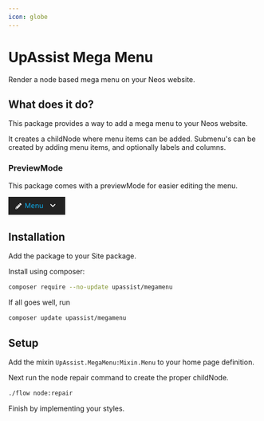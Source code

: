 ```yaml
---
icon: globe
---
```


# UpAssist Mega Menu

Render a node based mega menu on your Neos website.

## What does it do?
This package provides a way to add a mega menu to your Neos website.

It creates a childNode where menu items can be added. Submenu's can be created by adding 
menu items, and optionally labels and columns.

### PreviewMode
This package comes with a previewMode for easier editing the menu.

![](Images/previewmode.png)

## Installation
Add the package to your Site package.

Install using composer: 

```bash
composer require --no-update upassist/megamenu
```

If all goes well, run 

```bash
composer update upassist/megamenu
```

## Setup
Add the mixin `UpAssist.MegaMenu:Mixin.Menu` to your home page definition.

Next run the node repair command to create the proper childNode.

```bash
./flow node:repair
```

Finish by implementing your styles.
